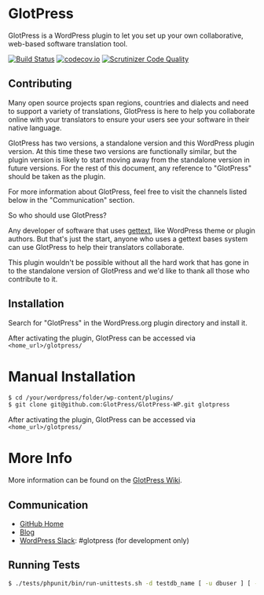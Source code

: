 # GlotPress

GlotPress is a WordPress plugin to let you set up your own collaborative, web-based software translation tool.

[![Build Status](https://travis-ci.org/GlotPress/GlotPress-WP.svg?branch=develop)](https://travis-ci.org/GlotPress/GlotPress-WP) [![codecov.io](https://codecov.io/github/GlotPress/GlotPress-WP/coverage.svg?branch=develop)](https://codecov.io/github/GlotPress/GlotPress-WP?branch=develop) [![Scrutinizer Code Quality](https://scrutinizer-ci.com/g/GlotPress/GlotPress-WP/badges/quality-score.png?b=develop)](https://scrutinizer-ci.com/g/GlotPress/GlotPress-WP/?branch=develop)

## Contributing

Many open source projects span regions, countries and dialects and need to support a variety of translations, GlotPress is here to help you collaborate online with your translators to ensure your users see your software in their native language.

GlotPress has two versions, a standalone version and this WordPress plugin version.  At this time these two versions are functionally similar, but the plugin version is likely to start moving away from the standalone version in future versions.  For the rest of this document, any reference to "GlotPress" should be taken as the plugin.

For more information about GlotPress, feel free to visit the channels listed below in the "Communication" section.

So who should use GlotPress?

Any developer of software that uses [gettext](http://www.gnu.org/software/gettext/), like WordPress theme or plugin authors.  But that's just the start, anyone who uses a gettext bases system can use GlotPress to help their translators collaborate.

This plugin wouldn't be possible without all the hard work that has gone in to the standalone version of GlotPress and we'd like to thank all those who contribute to it.

## Installation

Search for "GlotPress" in the WordPress.org plugin directory and install it.

After activating the plugin, GlotPress can be accessed via `<home_url>/glotpress/`

# Manual Installation
```bash
$ cd /your/wordpress/folder/wp-content/plugins/
$ git clone git@github.com:GlotPress/GlotPress-WP.git glotpress
```

After activating the plugin, GlotPress can be accessed via `<home_url>/glotpress/`

# More Info

More information can be found on the [GlotPress Wiki](https://github.com/GlotPress/GlotPress-WP/wiki/6.-The-Manual).

## Communication

* [GitHub Home](https://github.com/GlotPress/GlotPress-WP)
* [Blog](http://blog.glotpress.org/)
* [WordPress Slack](https://chat.wordpress.org/): #glotpress (for development only)

## Running Tests

```bash
$ ./tests/phpunit/bin/run-unittests.sh -d testdb_name [ -u dbuser ] [ -p dbpassword ] [ -h dbhost ] [ -x dbprefix ] [ -w wpversion ] [ -D (drop-db) ] [ -c coverage_file ] [ -f phpunit_filter ]
```
